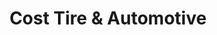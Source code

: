 ---
title: "Cost Tire & Automotive"
url: /cathedral-city/cost-tire-und-automotive/
shop: Autowerkstatt
---
